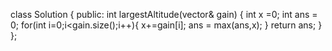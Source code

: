 class Solution {
public:
    int largestAltitude(vector<int>& gain) {
        int x =0;
        int ans = 0;
        for(int i=0;i<gain.size();i++){
            x+=gain[i];
            ans = max(ans,x);
        }
        return ans;
    }
};
